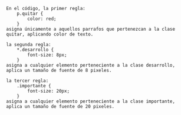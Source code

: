 

    

    En el código, la primer regla:
        p.quitar {
            color: red;
        }
    asigna únicamente a aquellos parrafos que pertenezcan a la clase quitar, aplicando color de texto.

    la segunda regla:
        *.desarrollo {
            font-size: 8px;
        }
    asigna a cualquier elemento perteneciente a la clase desarrollo, aplica un tamaño de fuente de 8 pixeles.

    la tercer regla:
        .importante {
            font-size: 20px;
        }
    asigna a cualquier elemento perteneciente a la clase importante, aplica un tamaño de fuente de 20 pixeles.